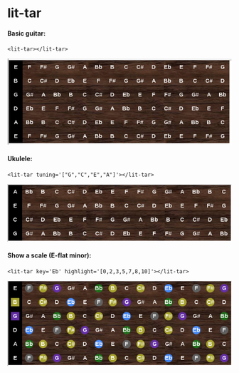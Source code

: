 # lit-tar

#### Basic guitar:
```
<lit-tar></lit-tar>
```
![example 1](eg1.png)


#### Ukulele:
```
<lit-tar tuning='["G","C","E","A"]'></lit-tar>
```
![example 2](eg2.png)


#### Show a scale (E-flat minor):
```
<lit-tar key='Eb' highlight='[0,2,3,5,7,8,10]'></lit-tar>
```
![example 2](eg3.png)

